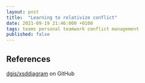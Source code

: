 ```yaml
---
layout: post
title:  "Learning to relativize conflict"
date: 2021-09-19 21:46:000 +0100
tags: teams personal teamwork conflict management
published: false
---
```




## References 

[dgis/xsddiagram](https://github.com/dgis/xsddiagram) on GitHub



